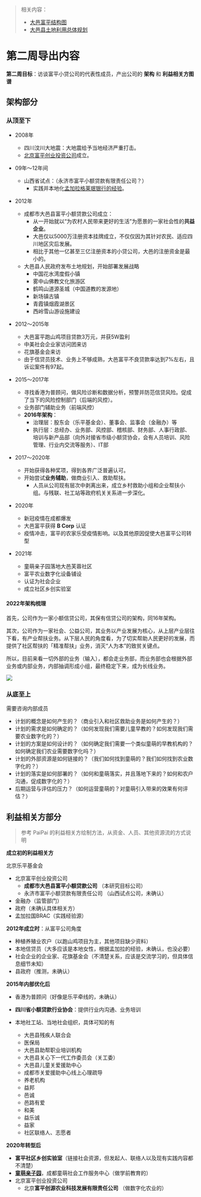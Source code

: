 > 相关内容：
>
> - [大邑富平结构图](https://lucid.app/lucidspark/bef6d8da-f972-4d5f-9b71-3b1780b71e19/edit?invitationId=inv_9fe2aa33-60ef-4590-82a7-64a0efaddad5#)
> - [大邑县土地利用总体规划](http://gk.chengdu.gov.cn/uploadfiles/070316020302/20150626161726.pdf)

# 第二周导出内容

**第二周目标**：访谈富平小贷公司的代表性成员，产出公司的 **架构** 和 **利益相关方图谱**



## 架构部分

### 从顶至下

- 2008年
  - 四川汶川大地震：大地震给予当地经济严重打击。
  - [北京富平创业投资公司](https://www.tianyancha.com/search?key=%E5%8C%97%E4%BA%AC%E5%AF%8C%E5%B9%B3%E5%88%9B%E4%B8%9A%E6%8A%95%E8%B5%84%E5%85%AC%E5%8F%B8&sessionNo=1654335310.14615936)成立。
- 09年～12年间
  - 山西省试点：（永济市富平小额贷款有限责任公司？）
    - 实践并本地化[孟加拉格莱珉银行的经验](https://mp.weixin.qq.com/s?__biz=MTc3MDQyMjAyMA==&mid=2650073810&idx=1&sn=c634519cd83401b75c5eeabd0929f07a&chksm=59b9c2b96ece4bafcd7749e78117eb5dc9ba7ed1a1d55d0b03615ecc3e2b022acbb3416fe873&mpshare=1&scene=1&srcid=0520fBV8RJl0EUZuZqZKG6k7&sharer_sharetime=1653020832161&sharer_shareid=5d4007d3b48b88ebc2fcbc64e4b9272d#rd)。
- 2012年
  - 成都市大邑县富平小额贷款公司成立：
    - 从一开始就以“为农村人民带来更好的生活”为愿景的一家社会性的**共益企业**。
    - 大邑仅以5000万注册资本挂牌成立，不仅仅因为其针对农民、适应四川地区灾后发展。
    - 相比于其他一亿甚至三亿注册资本的小贷公司，大邑的注册资金是最小的。
  - 大邑县人民政府发布土地规划，开始部署发展战略
    - 中国花水湾度假小镇
    - 雾中山佛教文化旅游区
    - 鹤鸣山道源圣城（中国道教的发源地）
    - 新场镇古镇
    - 青霞镇烟霞湖景区
    - 西岭雪山游设施建设
- 2012～2015年
  - 大邑富平跑山鸡项目贷款3万元，并获5W盈利
  - 中美社会企业家访问团来访
  - 花旗基金会来访
  - 由于信贷员技术、业务上不够成熟，大邑富平不良贷款率达到7%左右，且诉讼案件有97起。
- 2015～2017年
  - 寻找香港为普顾问，做风险诊断和数据分析，预警并防范信贷风险。促成了当下的风险控制部门（后端的风控）。
  - 业务部门辅助业务（前端风控）
  - **2016年架构**：
    - 治理层：股东会（乐平基金会）、董事会、监事会（金融办）等
    - 执行层：总经办、业务部、风控部、稽核部、财务部、人事行政部、培训与新产品部（向外对接省市级小额贷协会，会有人员培训、风险管理、行业内交流等服务）、IT部
- 2017～2020年
  - 开始获得各种奖项，得到各界广泛普遍认可。
  - 开始尝试**业务辅助**，做商业引入、救助帮扶。
    - 人员从公司现有层次中剥离出来，成立乡村救助小组和企业帮扶小组。与残联、社工站等政府机关关系进一步深化。

- 2020年
  - 新冠疫情在成都爆发
  - 大邑富平获得 **B Corp** 认证
  - 疫情冲击，富平的农家乐受疫情影响。以及其他原因促使大邑富平公司转型
- 2021年
  - 童萌亲子园落地大邑芙蓉社区
  - 富平农业数字化设备铺设
  - 认证为社会企业
  - 成立社区乡创实验室



#### 2022年架构梳理

首先，公司作为一家小额信贷公司，其保有信贷公司的架构，同16年架构。

其次，公司作为一家社会、公益公司，其业务以产业发展为核心，从上层产业层往下看，有产业帮扶业务。从下层人民的角度看，为了切实帮助人民更好的发展，而提供了社区帮扶的「精准帮扶」业务，消灭“人为本”的致贫关键点。

所以，目前来看一切外部的业务（输入），都会走业务部，而业务部也会根据外部业务或内部业务，内部抽调形成小组，最终稳定下来，成为长线业务。

![](../../../../../../../Changes729_image/raw/main/ln/%E7%AC%AC%E4%BA%8C%E5%91%A8%E5%AF%BC%E5%87%BA%E5%86%85%E5%AE%B9/%E5%AF%8C%E5%B9%B3%E7%BB%93%E6%9E%84_01.png)

### 从底至上

需要咨询内部成员

- 计划的概念是如何产生的？（商业引入和社区救助业务是如何产生的？）
- 计划的需求是如何确定的？（如何发现我们需要儿童早教的？如何发现我们需要农业数字化的？）
- 计划的方案是如何设计的？（如何确定我们需要一个类似童萌的早教机构的？如何确定我们农业需要数字化吗？）
- 计划的外部资源是如何链接的？（我们如何找到童萌的？我们如何找到农业数字化的？）
- 计划的落实是如何部署的？（如何和童萌落实，并且落地下来的？如何和农户沟通，促成数字化的？）
- 后期运营与评估的压力？（如何运营童萌的？对童萌引入带来的效果有何评估？）




## 利益相关方部分

> 参考 PaiPai 的利益相关方绘制方法，从资金、人员、其他资源流的方式说明

**成立初的利益相关方**

北京乐平基金会

- 北京富平创业投资公司
  - **成都市大邑县富平小额贷款公司** （本研究目标公司）
  - 永济市富平小额贷款有限责任公司 （山西试点公司，未确认）
- 金融办（监管部门）
- 政府（未确认具体相关方）
- 孟加拉国BRAC（实践经验源）



**2012年成立时**：从富平公司角度

- 种植养殖业农户（以跑山鸡项目为主，其他项目缺少资料）
- 本地信贷员（大多应该是本地女性，根据孟加拉的经验，未确认，也没必要）
- 社会企业的企业家、花旗基金会（不清楚关系，应该是交流学习的，但具体信息细节未知）
- 县政府（推测，未确认）



**2015年内部优化后**

- 香港为普顾问（好像是乐平牵线的，未确认）

- **四川省小额贷款行业协会**：提供行业内沟通、业务培训

- 本地社工站、当地社会组织，具体可知的有
  - 大邑县残疾人联合会
  - 医保局
  - 大邑县助帮职业培训机构
  - 大邑县关心下一代工作委员会（关工委）
  - 大邑县儿童关爱援助中心
  - 成都市关爱援助中心线上心理疏导
  - 养老机构
  - 益邦
  - 邑诚
  - 邑路有爱
  - 和美
  - 益乐诚
  - 益家
  - 社区联络人、志愿者




**2020年转型后**

- **富平社区乡创实验室**（链接社会资源，但发起人、联络人以及现有实践内容都不清楚）
- [**童萌亲子园**](https://haogongyi.org.cn/home/product/detail/id/1.html)，成都童萌社会工作服务中心（做学前教育的）
- 北京富平创业投资公司
  - 北京**富平创源农业科技发展有限责任公司** （做数字化农业的）

